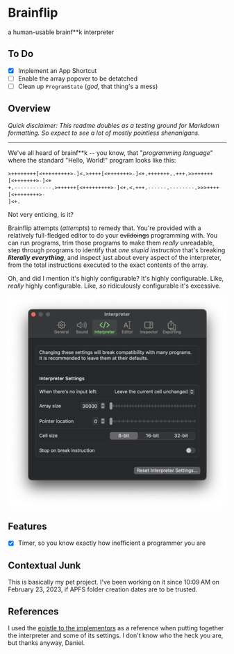 # Brainflip
a human-usable brainf\*\*k interpreter

## To Do

- [x] Implement an App Shortcut
- [ ] Enable the array popover to be detatched
- [ ] Clean up `ProgramState` (*god*, that thing's a mess)

## Overview

*Quick disclaimer: This readme doubles as a testing ground for Markdown formatting. So expect to see a lot of mostly pointless shenanigans.*

--------------------------------------------------------------------

We've all heard of brainf\*\*k -- you know, that "*programming language*" where the standard "Hello, World!" program looks like this:

```brainfuck
>++++++++[<+++++++++>-]<.>++++[<+++++++>-]<+.+++++++..+++.>>++++++[<+++++++>-]<+
+.------------.>++++++[<+++++++++>-]<+.<.+++.------.--------.>>>++++[<++++++++>-
]<+.
```

Not very enticing, is it?

Brainflip attempts (*attempts*) to remedy that. You're provided with a relatively full-fledged editor to do your ~~evildoings~~ programming with. You can run programs, trim those programs to make them *really* unreadable, step through programs to identify that *one stupid instruction* that's breaking ***literally everything***, and inspect just about every aspect of the interpreter, from the total instructions executed to the exact contents of the array.

Oh, and did I mention it's highly configurable? It's highly configurable. Like, *really* highly configurable. Like, *so* ridiculously configurable it's excessive.

![There are some settings you probably shouldn't mess around with, though.](Images/InterpreterSettings.png)

## Features
- [x] Timer, so you know exactly how inefficient a programmer you are

## Contextual Junk

This is basically my pet project. I've been working on it since 10:09 AM on February 23, 2023, if APFS folder creation dates are to be trusted.

## References

I used the [epistle to the implementors] as a reference when putting together the interpreter and some of its settings. I don't know who the heck you are, but thanks anyway, Daniel.

[epistle to the implementors]: http://brainfuck.org/epistle.html "Hey Siri, define \"epistle\""
